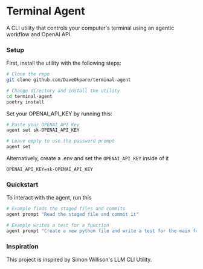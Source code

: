 # Terminal Agent

A CLI utility that controls your computer's terminal using an agentic workflow and OpenAI API.

### Setup

First, install the utility with the following steps:

```bash
# Clone the repo
git clone github.com/DaveOkpare/terminal-agent

# Change directory and install the utility
cd terminal-agent
poetry install
```

Set your OPENAI_API_KEY by running this:

```bash
# Paste your OPENAI API Key
agent set sk-OPENAI_API_KEY

# Leave empty to use the password prompt
agent set
```

Alternatively, create a .env and set the `OPENAI_API_KEY` inside of it

```.env
OPENAI_API_KEY=sk-OPENAI_API_KEY
```

### Quickstart

To interact with the agent, run this

```bash
# Example finds the staged files and commits
agent prompt "Read the staged file and commit it"

# Example writes a test for a function
agent prompt "Create a new python file and write a test for the main function in `main.py` inside of it"
```

### Inspiration

This project is inspired by Simon Willison's LLM CLI Utility.

